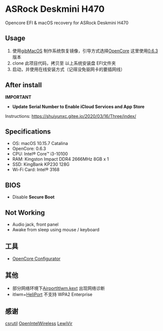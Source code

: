 # ASRock Deskmini H470

Opencore EFI &amp; macOS recovery for ASRock Deskmini H470

## Usage

1. 使用[gibMacOS](https://github.com/corpnewt/gibMacOS) 制作系统恢复镜像，引导方式选择[OpenCore](https://dortania.github.io/OpenCore-Install-Guide/) 这里使用[0.6.3](https://github.com/acidanthera/OpenCorePkg/releases/tag/0.6.3) 版本
1. clone 此项目代码，拷贝至 以上系统安装盘 EFI文件夹
1. 启动，并使用在线安装方式（记得没免驱网卡的要插网线）

## After install

**IMPORTANT**

- **Update Serial Number to Enable iCloud Services and App Store**

Instructions: https://shuiyunxc.gitee.io/2020/03/16/Three/index/

## Specifications

- OS: macOS 10.15.7 Catalina
- OpenCore: 0.6.3
- CPU: Intel® Core™ i3-10100
- RAM: Kingston Impact DDR4 2666MHz 8GB x 1
- SSD: KingBank KP230 128G
- Wi-Fi Card: Intel® 3168

## BIOS

- Disable **Secure Boot**

## Not Working

- Audio jack, front panel
- Awake from sleep using mouse / keyboard

## 工具
- [OpenCore Configurator](http://www.macoshome.com/hackintosh/htools/2100.html)

## 其他
- 部分网络环境下[AirportItlwm.kext](https://openintelwireless.github.io/itlwm/) 出现网络诊断
- itlwm+[HeliPort](https://github.com/OpenIntelWireless/HeliPort) 不支持 WPA2 Enterprise

## 感谢

[csrutil](https://github.com/csrutil)
[OpenIntelWireless](https://github.com/OpenIntelWireless)
[LewiVir](https://github.com/LewiVir/)
